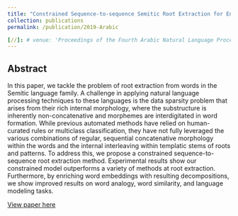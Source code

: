 ```yaml
---
title: "Constrained Sequence-to-sequence Semitic Root Extraction for Enriching Word Embeddings"
collection: publications
permalink: /publication/2019-Arabic

[//]: # venue: 'Proceedings of the Fourth Arabic Natural Language Processing Workshop, pages 88–96 Florence, Italy, August 1, 2019. c 2019 Association for Computational Linguistics' date: 2019.8.1 citation: 'Ahmed El-Kishky*, <b>Xingyu Fu*</b>, Aseel Addawood, Nahil Sobh, Clare Voss, and Jiawei Han. <i>in Proceedings of the Fourth Arabic Natural Language Processing Workshop ((pp. 88-96))</i>. <b>WANLP@ACL 2019</b>.'
---
```


## Abstract
In this paper, we tackle the problem of root extraction from words in the Semitic language family. A challenge in applying natural language processing techniques to these languages is the data sparsity problem that arises from their rich internal morphology, where the substructure is inherently non-concatenative and morphemes are interdigitated in word formation. While previous automated methods have relied on human-curated rules or multiclass classification, they have not fully leveraged the various combinations of regular, sequential concatenative morphology within the words and the internal interleaving within templatic stems of roots and patterns. To address this, we propose a constrained sequence-to-sequence root extraction method. Experimental results show our constrained model outperforms a variety of methods at root extraction. Furthermore, by enriching word embeddings with resulting decompositions, we show improved results on word analogy, word similarity, and language modeling tasks.

[View paper here](https://www.aclweb.org/anthology/W19-4610.pdf)